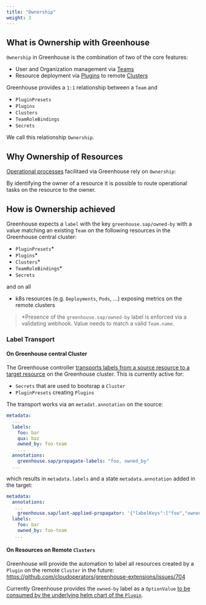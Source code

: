 ```yaml
---
title: "Ownership"
weight: 3
---
```


## What is Ownership with Greenhouse

`Ownership` in Greenhouse is the combination of two of the core features:

- User and Organization management via [Teams](./../core-concepts/teams.md)
- Resource deployment via [Plugins](./../core-concepts/plugins.md) to remote [Clusters](./../core-concepts/clusters.md)

Greenhouse provides a `1:1` relationship between a `Team` and

- `PluginPresets`
- `Plugins`
- `Clusters`
- `TeamRoleBindings`
- `Secrets`

We call this relationship `Ownership`.

## Why Ownership of Resources

[Operational processes](processes.md) facilitaed via Greenhouse rely on `Ownership`:

By identifying the owner of a resource it is possible to route operational tasks on the resource to the owner.

## How is Ownership achieved

Greenhouse expects a `label` with the key `greenhouse.sap/owned-by` with a value matching an existing `Team` on the following resources in the Greenhouse central cluster:

- `PluginPresets`*
- `Plugins`*
- `Clusters`*
- `TeamRoleBindings`*
- `Secrets`

and on all

- k8s resources (e.g. `Deployments`, `Pods`, ...) exposing metrics on the remote clusters

> *Presence of the `greenhouse.sap/owned-by` label is enforced via a validating webhook. Value needs to match a valid `Team.name`.

### Label Transport

#### On Greenhouse central Cluster

The Greenhouse controller [transports labels from a source resource to a target resource](https://github.com/cloudoperators/greenhouse/blob/main/internal/lifecycle/propagation.go) on the Greenhouse cluster.
This is currently active for:

- `Secrets` that are used to bootsrap a `Cluster`
- `PluginPresets` creating `Plugins`

The transport works via an `metadat.annotation` on the source:

```yaml
metadata:
  ...
  labels:
    foo: bar
    qux: baz
    owned_by: foo-team
    ...
  annotations:
    greenhouse.sap/propagate-labels: "foo, owned_by"
  ...
```

which results in `metadata.labels` and a state `metadata.annotation` added in the target:

```yaml
metadata:
  annotations:
   ...
    greenhouse.sap/last-applied-propagator: '{"labelKeys":["foo","owned_by"]}'
  labels:
    foo: bar
    owned_by: foo-team
   ...
```

#### On Resources on Remote `Clusters`

Greenhouse will provide the automation to label all resources created by a `Plugin` on the remote `Cluster` in the future:
<https://github.com/cloudoperators/greenhouse-extensions/issues/704>

Currently Greenhouse provides the `owned-by` label as a `OptionValue` [to be consumed by the underlying helm chart of the `Plugin`](./../../contribute/plugins.md#development).
